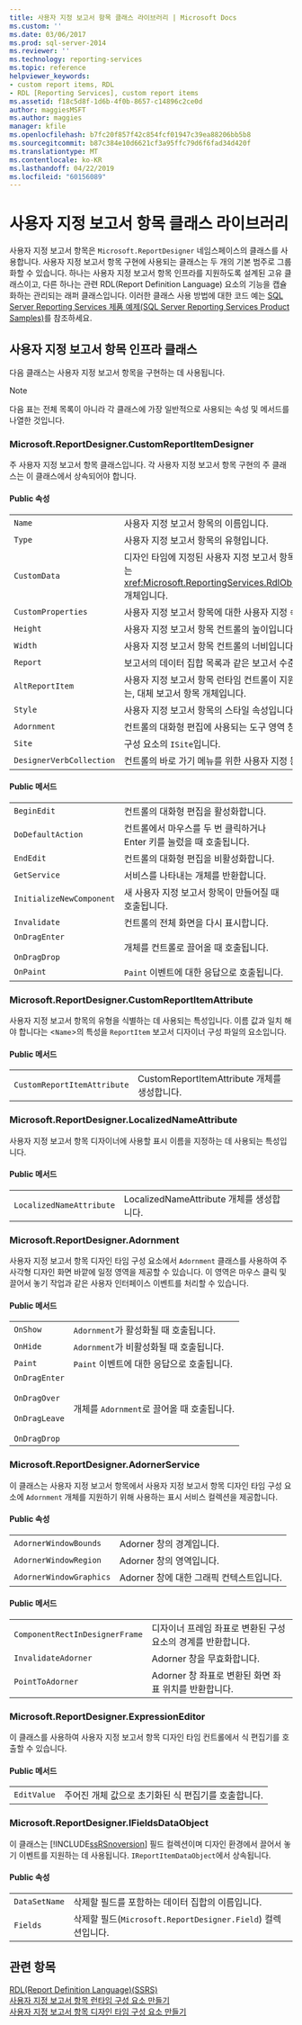 ```yaml
---
title: 사용자 지정 보고서 항목 클래스 라이브러리 | Microsoft Docs
ms.custom: ''
ms.date: 03/06/2017
ms.prod: sql-server-2014
ms.reviewer: ''
ms.technology: reporting-services
ms.topic: reference
helpviewer_keywords:
- custom report items, RDL
- RDL [Reporting Services], custom report items
ms.assetid: f18c5d8f-1d6b-4f0b-8657-c14896c2ce0d
author: maggiesMSFT
ms.author: maggies
manager: kfile
ms.openlocfilehash: b7fc20f857f42c854fcf01947c39ea88206bb5b8
ms.sourcegitcommit: b87c384e10d6621cf3a95ffc79d6f6fad34d420f
ms.translationtype: MT
ms.contentlocale: ko-KR
ms.lasthandoff: 04/22/2019
ms.locfileid: "60156089"
---
```

# <a name="custom-report-item-class-libraries"></a>사용자 지정 보고서 항목 클래스 라이브러리
  사용자 지정 보고서 항목은 `Microsoft.ReportDesigner` 네임스페이스의 클래스를 사용합니다. 사용자 지정 보고서 항목 구현에 사용되는 클래스는 두 개의 기본 범주로 그룹화할 수 있습니다. 하나는 사용자 지정 보고서 항목 인프라를 지원하도록 설계된 고유 클래스이고, 다른 하나는 관련 RDL(Report Definition Language) 요소의 기능을 캡슐화하는 관리되는 래퍼 클래스입니다. 이러한 클래스 사용 방법에 대한 코드 예는 [SQL Server Reporting Services 제품 예제(SQL Server Reporting Services Product Samples)](https://go.microsoft.com/fwlink/?LinkId=177889)를 참조하세요.  
  
## <a name="custom-report-item-infrastructure-classes"></a>사용자 지정 보고서 항목 인프라 클래스  
 다음 클래스는 사용자 지정 보고서 항목을 구현하는 데 사용됩니다.  
  
> [!NOTE]  
>  다음 표는 전체 목록이 아니라 각 클래스에 가장 일반적으로 사용되는 속성 및 메서드를 나열한 것입니다.  
  
### <a name="microsoftreportdesignercustomreportitemdesigner"></a>Microsoft.ReportDesigner.CustomReportItemDesigner  
 주 사용자 지정 보고서 항목 클래스입니다. 각 사용자 지정 보고서 항목 구현의 주 클래스는 이 클래스에서 상속되어야 합니다.  
  
#### <a name="public-properties"></a>Public 속성  
  
|||  
|-|-|  
|`Name`|사용자 지정 보고서 항목의 이름입니다.|  
|`Type`|사용자 지정 보고서 항목의 유형입니다.|  
|`CustomData`|디자인 타임에 지정된 사용자 지정 보고서 항목 데이터 속성을 캡슐화하는 <xref:Microsoft.ReportingServices.RdlObjectModel.CustomData> 개체입니다.|  
|`CustomProperties`|사용자 지정 보고서 항목에 대한 사용자 지정 속성 컬렉션입니다.|  
|`Height`|사용자 지정 보고서 항목 컨트롤의 높이입니다.|  
|`Width`|사용자 지정 보고서 항목 컨트롤의 너비입니다.|  
|`Report`|보고서의 데이터 집합 목록과 같은 보고서 수준 속성의 컨테이너입니다.|  
|`AltReportItem`|사용자 지정 보고서 항목 런타임 컨트롤이 지원되지 않는 곳에서 사용하는, 대체 보고서 항목 개체입니다.|  
|`Style`|사용자 지정 보고서 항목의 스타일 속성입니다.|  
|`Adornment`|컨트롤의 대화형 편집에 사용되는 도구 영역 창입니다.|  
|`Site`|구성 요소의 `ISite`입니다.|  
|`DesignerVerbCollection`|컨트롤의 바로 가기 메뉴를 위한 사용자 지정 동사 배열입니다.|  
  
#### <a name="public-methods"></a>Public 메서드  
  
|||  
|-|-|  
|`BeginEdit`|컨트롤의 대화형 편집을 활성화합니다.|  
|`DoDefaultAction`|컨트롤에서 마우스를 두 번 클릭하거나 Enter 키를 눌렀을 때 호출됩니다.|  
|`EndEdit`|컨트롤의 대화형 편집을 비활성화합니다.|  
|`GetService`|서비스를 나타내는 개체를 반환합니다.|  
|`InitializeNewComponent`|새 사용자 지정 보고서 항목이 만들어질 때 호출됩니다.|  
|`Invalidate`|컨트롤의 전체 화면을 다시 표시합니다.|  
|`OnDragEnter`<br /><br /> `OnDragDrop`|개체를 컨트롤로 끌어올 때 호출됩니다.|  
|`OnPaint`|`Paint` 이벤트에 대한 응답으로 호출됩니다.|  
  
### <a name="microsoftreportdesignercustomreportitemattribute"></a>Microsoft.ReportDesigner.CustomReportItemAttribute  
 사용자 지정 보고서 항목의 유형을 식별하는 데 사용되는 특성입니다. 이름 값과 일치 해야 합니다는 <`Name`>의 특성을 `ReportItem` 보고서 디자이너 구성 파일의 요소입니다.  
  
#### <a name="public-methods"></a>Public 메서드  
  
|||  
|-|-|  
|`CustomReportItemAttribute`|CustomReportItemAttribute 개체를 생성합니다.|  
  
### <a name="microsoftreportdesignerlocalizednameattribute"></a>Microsoft.ReportDesigner.LocalizedNameAttribute  
 사용자 지정 보고서 항목 디자이너에 사용할 표시 이름을 지정하는 데 사용되는 특성입니다.  
  
#### <a name="public-methods"></a>Public 메서드  
  
|||  
|-|-|  
|`LocalizedNameAttribute`|LocalizedNameAttribute 개체를 생성합니다.|  
  
### <a name="microsoftreportdesigneradornment"></a>Microsoft.ReportDesigner.Adornment  
 사용자 지정 보고서 항목 디자인 타임 구성 요소에서 `Adornment` 클래스를 사용하여 주 사각형 디자인 화면 바깥에 일정 영역을 제공할 수 있습니다. 이 영역은 마우스 클릭 및 끌어서 놓기 작업과 같은 사용자 인터페이스 이벤트를 처리할 수 있습니다.  
  
#### <a name="public-methods"></a>Public 메서드  
  
|||  
|-|-|  
|`OnShow`|`Adornment`가 활성화될 때 호출됩니다.|  
|`OnHide`|`Adornment`가 비활성화될 때 호출됩니다.|  
|`Paint`|`Paint` 이벤트에 대한 응답으로 호출됩니다.|  
|`OnDragEnter`<br /><br /> `OnDragOver`<br /><br /> `OnDragLeave`<br /><br /> `OnDragDrop`|개체를 `Adornment`로 끌어올 때 호출됩니다.|  
  
### <a name="microsoftreportdesigneradornerservice"></a>Microsoft.ReportDesigner.AdornerService  
 이 클래스는 사용자 지정 보고서 항목에서 사용자 지정 보고서 항목 디자인 타임 구성 요소에 `Adornment` 개체를 지원하기 위해 사용하는 표시 서비스 컬렉션을 제공합니다.  
  
#### <a name="public-properties"></a>Public 속성  
  
|||  
|-|-|  
|`AdornerWindowBounds`|Adorner 창의 경계입니다.|  
|`AdornerWindowRegion`|Adorner 창의 영역입니다.|  
|`AdornerWindowGraphics`|Adorner 창에 대한 그래픽 컨텍스트입니다.|  
  
#### <a name="public-methods"></a>Public 메서드  
  
|||  
|-|-|  
|`ComponentRectInDesignerFrame`|디자이너 프레임 좌표로 변환된 구성 요소의 경계를 반환합니다.|  
|`InvalidateAdorner`|Adorner 창을 무효화합니다.|  
|`PointToAdorner`|Adorner 창 좌표로 변환된 화면 좌표 위치를 반환합니다.|  
  
### <a name="microsoftreportdesignerexpressioneditor"></a>Microsoft.ReportDesigner.ExpressionEditor  
 이 클래스를 사용하여 사용자 지정 보고서 항목 디자인 타임 컨트롤에서 식 편집기를 호출할 수 있습니다.  
  
#### <a name="public-methods"></a>Public 메서드  
  
|||  
|-|-|  
|`EditValue`|주어진 개체 값으로 초기화된 식 편집기를 호출합니다.|  
  
### <a name="microsoftreportdesignerifieldsdataobject"></a>Microsoft.ReportDesigner.IFieldsDataObject  
 이 클래스는 [!INCLUDE[ssRSnoversion](../../includes/ssrsnoversion-md.md)] 필드 컬렉션이며 디자인 환경에서 끌어서 놓기 이벤트를 지원하는 데 사용됩니다. `IReportItemDataObject`에서 상속됩니다.  
  
#### <a name="public-properties"></a>Public 속성  
  
|||  
|-|-|  
|`DataSetName`|삭제할 필드를 포함하는 데이터 집합의 이름입니다.|  
|`Fields`|삭제할 필드(`Microsoft.ReportDesigner.Field`) 컬렉션입니다.|  
  
## <a name="see-also"></a>관련 항목  
 [RDL(Report Definition Language)&#40;SSRS&#41;](../reports/report-definition-language-ssrs.md)   
 [사용자 지정 보고서 항목 런타임 구성 요소 만들기](creating-a-custom-report-item-run-time-component.md)   
 [사용자 지정 보고서 항목 디자인 타임 구성 요소 만들기](creating-a-custom-report-item-design-time-component.md)  
  
  
